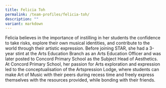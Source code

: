 ```yaml
---
title: Felicia Toh
permalink: /team-profiles/felicia-toh/
description: ""
variant: markdown
---
```

Felicia believes in the importance of instilling in her students the confidence to take risks, explore their own musical identities, and contribute to the world through their artistic expression. Before joining STAR, she had a 3-year stint at the Arts Education Branch as an Arts Education Officer and was later posted to Concord Primary School as the Subject Head of Aesthetics. At Concord Primary School, her passion for Arts exploration and expression led to the conceptualisation of the Artspression Lodge, where students can make Art of Music with their peers during recess time and freely express themselves with the resources provided, while bonding with their friends.